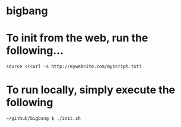 # bigbang

# To init from the web, run the following...
```
source <(curl -s http://mywebsite.com/myscript.txt)
```

# To run locally, simply execute the following
```
~/github/bigbang $ ./init.sh
```

